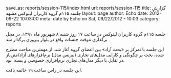 save_as: reports/session-115/index.html
url: reports/session-115
title: گزارش جلسه ۱۱۵م گروه کاربران لینوکس مشهد
layout: page
author: Echo
date: 2012-09-22 10:03:00
meta: date by Echo on Sat, 09/22/2012 - 10:03
category: reports

جلسه ۱۱۵م گروه کاربران لینوکس در ساعت ۱۷ روز شنبه ۸ شهریور ماه ۱۳۹۱، در محل
برگذاری موقت جلسات واقع در بلوار پیروزی برگذار شد


<!--more-->


این جلسه با تمرکز بر «بحث آزاد» بین اعضای گروه آغاز شد. از مهمترین مباحث مطرح
شده، بحث بر چگونگی و کارایی مدل‌های تجاری (بیزنس مدل) نرم‌افزارهای
آزاد/متن‌باز در تقابل با دیگر مدل‌های تجاری نرم‌افزاری خصوصی و بسته  بود.

این جلسه در راس ساعت ۱۹ خاتمه یافت.
